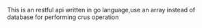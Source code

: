 This is an restful api written in go language,use an array instead of database for performing crus operation